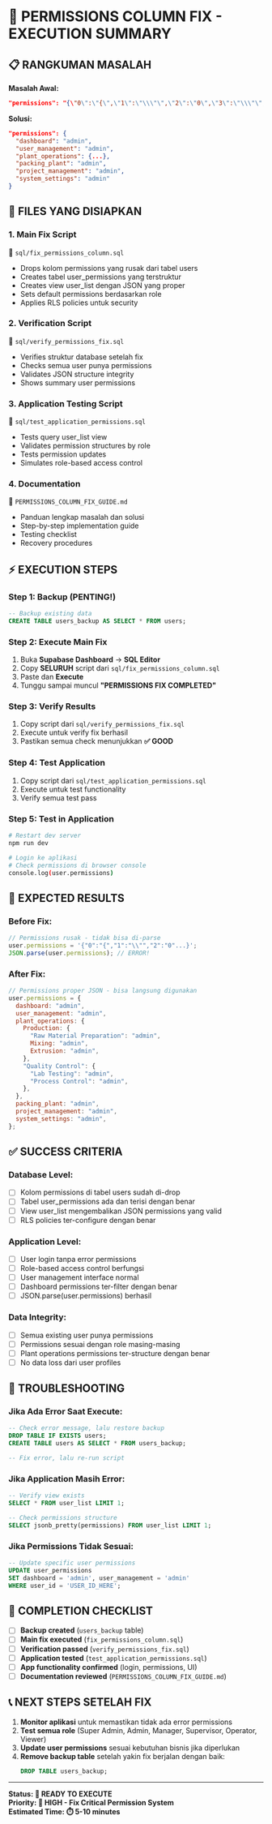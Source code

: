 # 🎯 PERMISSIONS COLUMN FIX - EXECUTION SUMMARY

## 📋 **RANGKUMAN MASALAH**

**Masalah Awal:**

```json
"permissions": "{\"0\":\"{\",\"1\":\"\\\"\",\"2\":\"0\",\"3\":\"\\\"\",..."
```

**Solusi:**

```json
"permissions": {
  "dashboard": "admin",
  "user_management": "admin",
  "plant_operations": {...},
  "packing_plant": "admin",
  "project_management": "admin",
  "system_settings": "admin"
}
```

## 🔧 **FILES YANG DISIAPKAN**

### 1. **Main Fix Script**

📁 `sql/fix_permissions_column.sql`

- Drops kolom permissions yang rusak dari tabel users
- Creates tabel user_permissions yang terstruktur
- Creates view user_list dengan JSON yang proper
- Sets default permissions berdasarkan role
- Applies RLS policies untuk security

### 2. **Verification Script**

📁 `sql/verify_permissions_fix.sql`

- Verifies struktur database setelah fix
- Checks semua user punya permissions
- Validates JSON structure integrity
- Shows summary user permissions

### 3. **Application Testing Script**

📁 `sql/test_application_permissions.sql`

- Tests query user_list view
- Validates permission structures by role
- Tests permission updates
- Simulates role-based access control

### 4. **Documentation**

📁 `PERMISSIONS_COLUMN_FIX_GUIDE.md`

- Panduan lengkap masalah dan solusi
- Step-by-step implementation guide
- Testing checklist
- Recovery procedures

## ⚡ **EXECUTION STEPS**

### **Step 1: Backup (PENTING!)**

```sql
-- Backup existing data
CREATE TABLE users_backup AS SELECT * FROM users;
```

### **Step 2: Execute Main Fix**

1. Buka **Supabase Dashboard** → **SQL Editor**
2. Copy **SELURUH** script dari `sql/fix_permissions_column.sql`
3. Paste dan **Execute**
4. Tunggu sampai muncul **"PERMISSIONS FIX COMPLETED"**

### **Step 3: Verify Results**

1. Copy script dari `sql/verify_permissions_fix.sql`
2. Execute untuk verify fix berhasil
3. Pastikan semua check menunjukkan **✅ GOOD**

### **Step 4: Test Application**

1. Copy script dari `sql/test_application_permissions.sql`
2. Execute untuk test functionality
3. Verify semua test pass

### **Step 5: Test in Application**

```bash
# Restart dev server
npm run dev

# Login ke aplikasi
# Check permissions di browser console
console.log(user.permissions)
```

## 🎯 **EXPECTED RESULTS**

### **Before Fix:**

```javascript
// Permissions rusak - tidak bisa di-parse
user.permissions = '{"0":"{","1":"\\"","2":"0"...}';
JSON.parse(user.permissions); // ERROR!
```

### **After Fix:**

```javascript
// Permissions proper JSON - bisa langsung digunakan
user.permissions = {
  dashboard: "admin",
  user_management: "admin",
  plant_operations: {
    Production: {
      "Raw Material Preparation": "admin",
      Mixing: "admin",
      Extrusion: "admin",
    },
    "Quality Control": {
      "Lab Testing": "admin",
      "Process Control": "admin",
    },
  },
  packing_plant: "admin",
  project_management: "admin",
  system_settings: "admin",
};
```

## ✅ **SUCCESS CRITERIA**

### **Database Level:**

- [ ] Kolom permissions di tabel users sudah di-drop
- [ ] Tabel user_permissions ada dan terisi dengan benar
- [ ] View user_list mengembalikan JSON permissions yang valid
- [ ] RLS policies ter-configure dengan benar

### **Application Level:**

- [ ] User login tanpa error permissions
- [ ] Role-based access control berfungsi
- [ ] User management interface normal
- [ ] Dashboard permissions ter-filter dengan benar
- [ ] JSON.parse(user.permissions) berhasil

### **Data Integrity:**

- [ ] Semua existing user punya permissions
- [ ] Permissions sesuai dengan role masing-masing
- [ ] Plant operations permissions ter-structure dengan benar
- [ ] No data loss dari user profiles

## 🚨 **TROUBLESHOOTING**

### **Jika Ada Error Saat Execute:**

```sql
-- Check error message, lalu restore backup
DROP TABLE IF EXISTS users;
CREATE TABLE users AS SELECT * FROM users_backup;

-- Fix error, lalu re-run script
```

### **Jika Application Masih Error:**

```sql
-- Verify view exists
SELECT * FROM user_list LIMIT 1;

-- Check permissions structure
SELECT jsonb_pretty(permissions) FROM user_list LIMIT 1;
```

### **Jika Permissions Tidak Sesuai:**

```sql
-- Update specific user permissions
UPDATE user_permissions
SET dashboard = 'admin', user_management = 'admin'
WHERE user_id = 'USER_ID_HERE';
```

## 🎉 **COMPLETION CHECKLIST**

- [ ] **Backup created** (`users_backup` table)
- [ ] **Main fix executed** (`fix_permissions_column.sql`)
- [ ] **Verification passed** (`verify_permissions_fix.sql`)
- [ ] **Application tested** (`test_application_permissions.sql`)
- [ ] **App functionality confirmed** (login, permissions, UI)
- [ ] **Documentation reviewed** (`PERMISSIONS_COLUMN_FIX_GUIDE.md`)

## 📞 **NEXT STEPS SETELAH FIX**

1. **Monitor aplikasi** untuk memastikan tidak ada error permissions
2. **Test semua role** (Super Admin, Admin, Manager, Supervisor, Operator, Viewer)
3. **Update user permissions** sesuai kebutuhan bisnis jika diperlukan
4. **Remove backup table** setelah yakin fix berjalan dengan baik:
   ```sql
   DROP TABLE users_backup;
   ```

---

**Status: 🔧 READY TO EXECUTE**  
**Priority: 🔴 HIGH - Fix Critical Permission System**  
**Estimated Time: ⏱️ 5-10 minutes**
